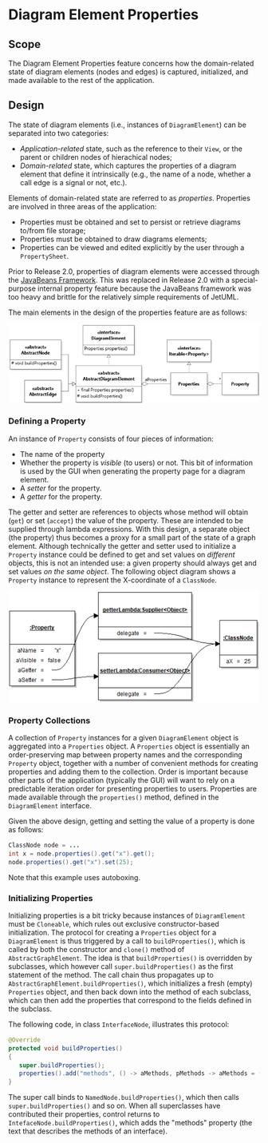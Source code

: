 # Diagram Element Properties

## Scope

The Diagram Element Properties feature concerns how the domain-related state of diagram elements (nodes and edges) is captured, initialized, and made available to the rest of the application.

## Design

The state of diagram elements (i.e., instances of `DiagramElement`) can be separated into two categories:
* *Application-related* state, such as the reference to their `View`, or the parent or children nodes of hierachical nodes;
* *Domain-related* state, which captures the properties of a diagram element that define it intrinsically (e.g., the name of a node, whether a call edge is a signal or not, etc.).

Elements of domain-related state are referred to as *properties*. Properties are involved in three areas of the application:
* Properties must be obtained and set to persist or retrieve diagrams to/from file storage;
* Properties must be obtained to draw diagrams elements;
* Properties can be viewed and edited explicitly by the user through a `PropertySheet`.

Prior to Release 2.0, properties of diagram elements were accessed through the [JavaBeans Framework](https://docs.oracle.com/javase/8/docs/api/java/beans/package-summary.html). This was replaced in Release 2.0 with a special-purpose internal property feature because the JavaBeans framework was too heavy and brittle for the relatively simple requirements of JetUML.

The main elements in the design of the properties feature are as follows:

![JetUML Class Diagram](properties1.png)

### Defining a Property

An instance of `Property` consists of four pieces of information:
* The name of the property
* Whether the property is *visible* (to users) or not. This bit of information is used by the GUI when generating the property page
for a diagram element.
* A *setter* for the property.
* A *getter* for the property.

The getter and setter are references to objects whose method will obtain (`get`) or set (`accept`) the value of the property. These are intended to be supplied through lambda expressions. With this design, a separate object (the property) thus becomes a proxy for a small part of the state of a graph element. Although technically the getter and setter used to initialize a `Property` instance could be defined to get and set values on *different* objects, this is not an intended use: a given property should always get and set values *on the same object*. The following object diagram shows a `Property` instance to represent the X-coordinate of a `ClassNode`.

![JetUML Class Diagram](properties1o.png)

### Property Collections

A collection of `Property` instances for a given `DiagramElement` object is aggregated into a `Properties` object. A `Properties` object is essentially an order-preserving map between property names and the corresponding `Property` object, together with a number of convenient methods for creating properties and adding them to the collection. Order is important because other parts of the application (typically the GUI) will want to rely on a predictable iteration order for presenting properties to users. Properties are made available through the `properties()` method, defined in the `DiagramElement` interface.

Given the above design, getting and setting the value of a property is done as follows:

```java
ClassNode node = ...
int x = node.properties().get("x").get();
node.properties().get("x").set(25);
```

Note that this example uses autoboxing.

### Initializing Properties

Initializing properties is a bit tricky because instances of `DiagramElement` must be `Cloneable`, which rules out exclusive constructor-based initialization. The protocol for creating a `Properties` object for a `DiagramElement` is thus triggered by a call to `buildProperties()`, which is called by both the constructor and `clone()` method of `AbstractGraphElement`. The idea is that `buildProperties()` is overridden by subclasses, which however call `super.buildProperties()` as the first statement of the method. The call chain thus propagates up to `AbstractGraphElement.buildProperties()`, which initializes a fresh (empty) `Properties` object, and then back down into the method of each subclass, which can then add the properties that correspond to the fields defined in the subclass.

The following code, in class `InterfaceNode`, illustrates this protocol:

```java
@Override
protected void buildProperties()
{
   super.buildProperties();
   properties().add("methods", () -> aMethods, pMethods -> aMethods = (String)pMethods);
}
```

The super call binds to `NamedNode.buildProperties()`, which then calls `super.buildProperties()` and so on. When all superclasses have contributed their properties, control returns to `IntefaceNode.buildProperties()`, which adds the "methods"
property (the text that describes the methods of an interface).

